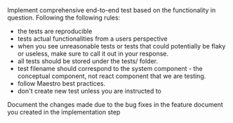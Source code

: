 Implement comprehensive end-to-end test based on the functionality in question. Following the following rules:

- the tests are reproducible
- tests actual functionalities from a users perspective
- when you see unreasonable tests or tests that could potentially be flaky or useless, make sure to call it out in your response.
- all tests should be stored under the tests/ folder.
- test filename should correspond to the system component - the conceptual component, not react component that we are testing.
- follow Maestro best practices.
- don't create new test unless you are instructed to

Document the changes made due to the bug fixes in the feature document you created in the implementation step
